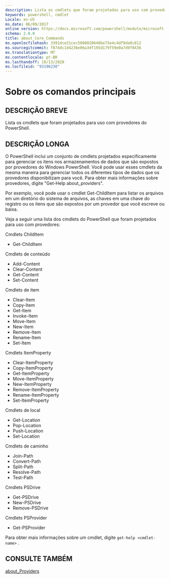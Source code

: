 ```yaml
---
description: Lista os cmdlets que foram projetados para uso com provedores do PowerShell.
keywords: powershell, cmdlet
Locale: en-US
ms.date: 06/09/2017
online version: https://docs.microsoft.com/powershell/module/microsoft.powershell.core/about/about_core_commands?view=powershell-5.1&WT.mc_id=ps-gethelp
schema: 2.0.0
title: about_Core_Commands
ms.openlocfilehash: 3391dce21cec5080020640be75e4c4df9da0c812
ms.sourcegitcommit: f874dc1d4236e06a3df195d179f59e0a7d9f8436
ms.translationtype: MT
ms.contentlocale: pt-BR
ms.lasthandoff: 10/13/2020
ms.locfileid: "93196230"
---
```

# <a name="about-core-commands"></a>Sobre os comandos principais

## <a name="short-description"></a>DESCRIÇÃO BREVE

Lista os cmdlets que foram projetados para uso com provedores do PowerShell.

## <a name="long-description"></a>DESCRIÇÃO LONGA

O PowerShell inclui um conjunto de cmdlets projetados especificamente para gerenciar os itens nos armazenamentos de dados que são expostos por provedores do Windows PowerShell.
Você pode usar esses cmdlets da mesma maneira para gerenciar todos os diferentes tipos de dados que os provedores disponibilizam para você. Para obter mais informações sobre provedores, digite "Get-Help about_providers".

Por exemplo, você pode usar o cmdlet Get-ChildItem para listar os arquivos em um diretório do sistema de arquivos, as chaves em uma chave do registro ou os itens que são expostos por um provedor que você escreve ou baixa.

Veja a seguir uma lista dos cmdlets do PowerShell que foram projetados para uso com provedores:

Cmdlets ChildItem

- Get-ChildItem

Cmdlets de conteúdo

- Add-Content
- Clear-Content
- Get-Content
- Set-Content

Cmdlets de item

- Clear-Item
- Copy-Item
- Get-Item
- Invoke-Item
- Move-Item
- New-Item
- Remove-Item
- Rename-Item
- Set-Item

Cmdlets ItemProperty

- Clear-ItemProperty
- Copy-ItemProperty
- Get-ItemProperty
- Move-ItemProperty
- New-ItemProperty
- Remove-ItemProperty
- Rename-ItemProperty
- Set-ItemProperty

Cmdlets de local

- Get-Location
- Pop-Location
- Push-Location
- Set-Location

Cmdlets de caminho

- Join-Path
- Convert-Path
- Split-Path
- Resolve-Path
- Test-Path

Cmdlets PSDrive

- Get-PSDrive
- New-PSDrive
- Remove-PSDrive

Cmdlets PSProvider

- Get-PSProvider

Para obter mais informações sobre um cmdlet, digite `get-help <cmdlet-name>` .

## <a name="see-also"></a>CONSULTE TAMBÉM

[about_Providers](about_Providers.md)
